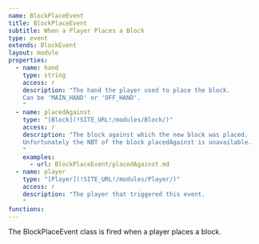 ```yaml
---
name: BlockPlaceEvent
title: BlockPlaceEvent
subtitle: When a Player Places a Block
type: event
extends: BlockEvent
layout: module
properties:
  - name: hand
    type: string
    access: r
    description: "The hand the player used to place the block.
    Can be 'MAIN_HAND' or 'OFF_HAND'.
    "
  - name: placedAgainst
    type: "[Block](!SITE_URL!/modules/Block/)"
    access: r
    description: "The block against which the new block was placed.
    Unfortunately the NBT of the block placedAgainst is unavailable.
    "
    examples:
      - url: BlockPlaceEvent/placedAgainst.md
  - name: player
    type: "[Player](!SITE_URL!/modules/Player/)"
    access: r
    description: "The player that triggered this event.
    "
functions:
---
```


The <span class="notranslate">BlockPlaceEvent</span> class is fired when a player places a block.
